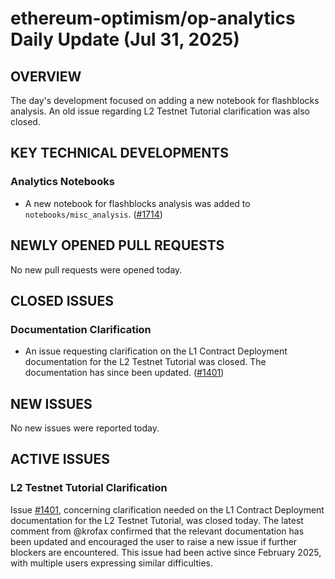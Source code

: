 # ethereum-optimism/op-analytics Daily Update (Jul 31, 2025)
## OVERVIEW 
The day's development focused on adding a new notebook for flashblocks analysis. An old issue regarding L2 Testnet Tutorial clarification was also closed.

## KEY TECHNICAL DEVELOPMENTS

### Analytics Notebooks
* A new notebook for flashblocks analysis was added to `notebooks/misc_analysis`. ([#1714](https://github.com/ethereum-optimism/op-analytics/pull/1714))

## NEWLY OPENED PULL REQUESTS
No new pull requests were opened today.

## CLOSED ISSUES

### Documentation Clarification
* An issue requesting clarification on the L1 Contract Deployment documentation for the L2 Testnet Tutorial was closed. The documentation has since been updated. ([#1401](https://github.com/ethereum-optimism/op-analytics/issues/1401))

## NEW ISSUES
No new issues were reported today.

## ACTIVE ISSUES
### L2 Testnet Tutorial Clarification
Issue [#1401](https://github.com/ethereum-optimism/op-analytics/issues/1401), concerning clarification needed on the L1 Contract Deployment documentation for the L2 Testnet Tutorial, was closed today. The latest comment from @krofax confirmed that the relevant documentation has been updated and encouraged the user to raise a new issue if further blockers are encountered. This issue had been active since February 2025, with multiple users expressing similar difficulties.